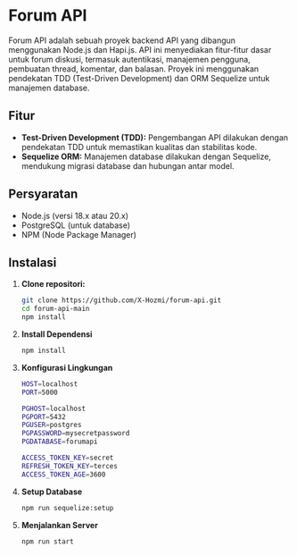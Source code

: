 # Forum API

Forum API adalah sebuah proyek backend API yang dibangun menggunakan Node.js dan Hapi.js. API ini menyediakan fitur-fitur dasar untuk forum diskusi, termasuk autentikasi, manajemen pengguna, pembuatan thread, komentar, dan balasan. Proyek ini menggunakan pendekatan TDD (Test-Driven Development) dan ORM Sequelize untuk manajemen database.

## Fitur

- **Test-Driven Development (TDD):** Pengembangan API dilakukan dengan pendekatan TDD untuk memastikan kualitas dan stabilitas kode.
- **Sequelize ORM:** Manajemen database dilakukan dengan Sequelize, mendukung migrasi database dan hubungan antar model.

## Persyaratan

- Node.js (versi 18.x atau 20.x)
- PostgreSQL (untuk database)
- NPM (Node Package Manager)

## Instalasi

1. **Clone repositori:**

   ```bash
   git clone https://github.com/X-Hozmi/forum-api.git
   cd forum-api-main
   npm install
   ```

2. **Install Dependensi**

    ```bash
   npm install
   ```

3. **Konfigurasi Lingkungan**

    ```bash
    HOST=localhost
    PORT=5000

    PGHOST=localhost
    PGPORT=5432
    PGUSER=postgres
    PGPASSWORD=mysecretpassword
    PGDATABASE=forumapi

    ACCESS_TOKEN_KEY=secret
    REFRESH_TOKEN_KEY=terces
    ACCESS_TOKEN_AGE=3600
    ```

4. **Setup Database**

    ```bash
    npm run sequelize:setup
    ```

5. **Menjalankan Server**

    ```bash
    npm run start
    ```